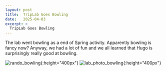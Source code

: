 ```yaml
---
layout: post
title:  TripLab Goes Bowling
date:   2025-04-03
excerpt: >
  TripLab Goes Bowling
---
```


The lab went bowling as a end of Spring activity. Apparently bowling is fancy now? Anyway, we had a lot of fun and we all learned that Hugo is surprisingly really good at bowling.

![rando_bowling](/images/lab_fun/bowling_2025/rando_bowling.jpg "rando_bowling"){:height="400px"}
![lab_photo_bowling](/images/lab_fun/bowling_2025/lab_photo_bowling.jpg "lab_photo_bowling"){:height="400px"}

